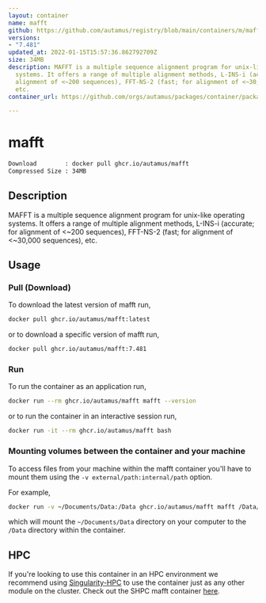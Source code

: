 ```yaml
---
layout: container
name: mafft
github: https://github.com/autamus/registry/blob/main/containers/m/mafft/spack.yaml
versions:
- "7.481"
updated_at: 2022-01-15T15:57:36.862792709Z
size: 34MB
description: MAFFT is a multiple sequence alignment program for unix-like operating
  systems. It offers a range of multiple alignment methods, L-INS-i (accurate; for
  alignment of <~200 sequences), FFT-NS-2 (fast; for alignment of <~30,000 sequences),
  etc.
container_url: https://github.com/orgs/autamus/packages/container/package/mafft

---
```

# mafft
```bash 
Download        : docker pull ghcr.io/autamus/mafft
Compressed Size : 34MB
```

## Description
MAFFT is a multiple sequence alignment program for unix-like operating systems. It offers a range of multiple alignment methods, L-INS-i (accurate; for alignment of <~200 sequences), FFT-NS-2 (fast; for alignment of <~30,000 sequences), etc.

## Usage
### Pull (Download)
To download the latest version of mafft run,

```bash
docker pull ghcr.io/autamus/mafft:latest
```

or to download a specific version of mafft run,

```bash
docker pull ghcr.io/autamus/mafft:7.481
```
### Run
To run the container as an application run,
```bash
docker run --rm ghcr.io/autamus/mafft mafft --version
```

or to run the container in an interactive session run,
```bash
docker run -it --rm ghcr.io/autamus/mafft bash
```

### Mounting volumes between the container and your machine
To access files from your machine within the mafft container you'll have to mount them using the `-v external/path:internal/path` option.

For example,
```bash
docker run -v ~/Documents/Data:/Data ghcr.io/autamus/mafft mafft /Data/myData.csv
```
which will mount the `~/Documents/Data` directory on your computer to the `/Data` directory within the container.

## HPC
If you're looking to use this container in an HPC environment we recommend using [Singularity-HPC](https://singularity-hpc.readthedocs.io) to use the container just as any other module on the cluster. Check out the SHPC mafft container [here](https://singularityhub.github.io/singularity-hpc/r/ghcr.io-autamus-mafft/).